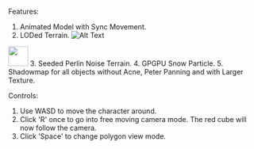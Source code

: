 Features:
1. Animated Model with Sync Movement.
2. LODed Terrain.
![Alt Text](https://github.com/Sakyawira/AdvancedGraphics/blob/master/gif/lod.gif?raw=true)
<img src="https://github.com/Sakyawira/AdvancedGraphics/blob/master/gif/lod.gif?raw=true" width="40" height="40" />
3. Seeded Perlin Noise Terrain.
4. GPGPU Snow Particle.
5. Shadowmap for all objects without Acne, Peter Panning and with Larger Texture.


Controls:
1. Use WASD to move the character around.
2. Click 'R' once to go into free moving camera mode. The red cube will now follow the camera.
3. Click 'Space' to change polygon view mode. 